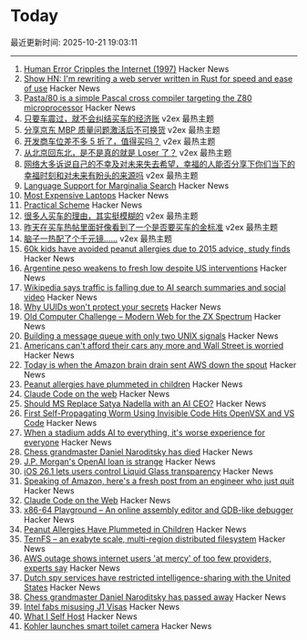 # Today

最近更新时间: 2025-10-21 19:03:11

--- 
1. [Human Error Cripples the Internet (1997)](https://archive.nytimes.com/www.nytimes.com/library/cyber/week/071797dns.html) Hacker News
2. [Show HN: I'm rewriting a web server written in Rust for speed and ease of use](https://ferron.sh/) Hacker News
3. [Pasta/80 is a simple Pascal cross compiler targeting the Z80 microprocessor](https://github.com/pleumann/pasta80) Hacker News
4. [只要车震过，就不会纠结买车的经济账](https://www.v2ex.com/t/1167291) v2ex 最热主题
5. [分享京东 MBP 质量问题激活后不可换货](https://www.v2ex.com/t/1167264) v2ex 最热主题
6. [开发商车位差不多 5 折了，值得买吗？](https://www.v2ex.com/t/1167262) v2ex 最热主题
7. [从北京回东北，是不是真的就是 Loser 了？](https://www.v2ex.com/t/1167224) v2ex 最热主题
8. [网络大多诉说自己的不幸及对未来失去希望，幸福的人能否分享下你们当下的幸福时刻和对未来有盼头的来源吗](https://www.v2ex.com/t/1167185) v2ex 最热主题
9. [Language Support for Marginalia Search](https://www.marginalia.nu/log/a_126_multilingual/) Hacker News
10. [Most Expensive Laptops](https://comparelaptopprices.com/lists/most-expensive-laptops/) Hacker News
11. [Practical Scheme](https://practical-scheme.net/index.html#docs) Hacker News
12. [很多人买车的理由，其实挺模糊的](https://www.v2ex.com/t/1167215) v2ex 最热主题
13. [昨天在买车热帖里面好像看到了一个是否要买车的金标准](https://www.v2ex.com/t/1167190) v2ex 最热主题
14. [脑子一热配了个千元镜……](https://www.v2ex.com/t/1167188) v2ex 最热主题
15. [60k kids have avoided peanut allergies due to 2015 advice, study finds](https://www.cbsnews.com/news/peanut-allergies-60000-kids-avoided-2015-advice/) Hacker News
16. [Argentine peso weakens to fresh low despite US interventions](https://www.ft.com/content/815ef487-0d0e-430c-b140-9bc39dbd1a53) Hacker News
17. [Wikipedia says traffic is falling due to AI search summaries and social video](https://techcrunch.com/2025/10/18/wikipedia-says-traffic-is-falling-due-to-ai-search-summaries-and-social-video/) Hacker News
18. [Why UUIDs won't protect your secrets](https://alexsci.com/blog/uuids-and-idor/) Hacker News
19. [Old Computer Challenge – Modern Web for the ZX Spectrum](https://0x00.cl/blog/2025/occ-2025/) Hacker News
20. [Building a message queue with only two UNIX signals](https://leandronsp.com/articles/you-dont-need-kafka-building-a-message-queue-with-only-two-unix-signals) Hacker News
21. [Americans can't afford their cars any more and Wall Street is worried](https://www.telegraph.co.uk/business/2025/10/20/americans-cant-afford-cars-any-more-wall-street-worried/) Hacker News
22. [Today is when the Amazon brain drain sent AWS down the spout](https://www.theregister.com/2025/10/20/aws_outage_amazon_brain_drain_corey_quinn/) Hacker News
23. [Peanut allergies have plummeted in children](https://www.nytimes.com/2025/10/20/well/peanut-allergy-drop.html) Hacker News
24. [Claude Code on the web](https://www.anthropic.com/news/claude-code-on-the-web) Hacker News
25. [Should MS Replace Satya Nadella with an AI CEO?](https://old.reddit.com/r/microsoftsucks/comments/1obsew3/should_ms_replace_satya_nadella_with_an_ai_ceo/) Hacker News
26. [First Self-Propagating Worm Using Invisible Code Hits OpenVSX and VS Code](https://www.koi.ai/blog/glassworm-first-self-propagating-worm-using-invisible-code-hits-openvsx-marketplace) Hacker News
27. [When a stadium adds AI to everything, it's worse experience for everyone](https://a.wholelottanothing.org/bmo-stadium-in-la-added-ai-to-everything-and-what-they-got-was-a-worse-experience-for-everyone/) Hacker News
28. [Chess grandmaster Daniel Naroditsky has died](https://old.reddit.com/r/chess/comments/1obnbmu/grandmaster_daniel_naroditsky_has_passed_away/) Hacker News
29. [J.P. Morgan's OpenAI loan is strange](https://marketunpack.com/j-p-morgans-openai-loan-is-strange/) Hacker News
30. [iOS 26.1 lets users control Liquid Glass transparency](https://www.macrumors.com/2025/10/20/ios-26-1-liquid-glass-toggle/) Hacker News
31. [Speaking of Amazon, here's a fresh post from an engineer who just quit](https://nekrolm.github.io/blog.html) Hacker News
32. [Claude Code on the Web](https://www.anthropic.com/news/claude-code-on-the-web) Hacker News
33. [x86-64 Playground – An online assembly editor and GDB-like debugger](https://x64.halb.it/) Hacker News
34. [Peanut Allergies Have Plummeted in Children](https://www.nytimes.com/2025/10/20/well/peanut-allergy-drop.html) Hacker News
35. [TernFS – an exabyte scale, multi-region distributed filesystem](https://www.xtxmarkets.com/tech/2025-ternfs/#posix-shaped) Hacker News
36. [AWS outage shows internet users 'at mercy' of too few providers, experts say](https://www.theguardian.com/technology/2025/oct/20/amazon-web-services-aws-outage-hits-dozens-websites-apps) Hacker News
37. [Dutch spy services have restricted intelligence-sharing with the United States](https://intelnews.org/2025/10/20/01-3416/) Hacker News
38. [Chess grandmaster Daniel Naroditsky has passed away](https://old.reddit.com/r/chess/comments/1obnbmu/grandmaster_daniel_naroditsky_has_passed_away/) Hacker News
39. [Intel fabs misusing J1 Visas](https://old.reddit.com/r/Semiconductors/comments/1ob8igx/i_work_at_an_intel_fab_as_an_engineer_and_half/) Hacker News
40. [What I Self Host](https://fredrikmeyer.net/2025/10/18/what-i-self-host.html) Hacker News
41. [Kohler launches smart toilet camera](https://techcrunch.com/2025/10/19/kohler-unveils-a-camera-for-your-toilet/) Hacker News
